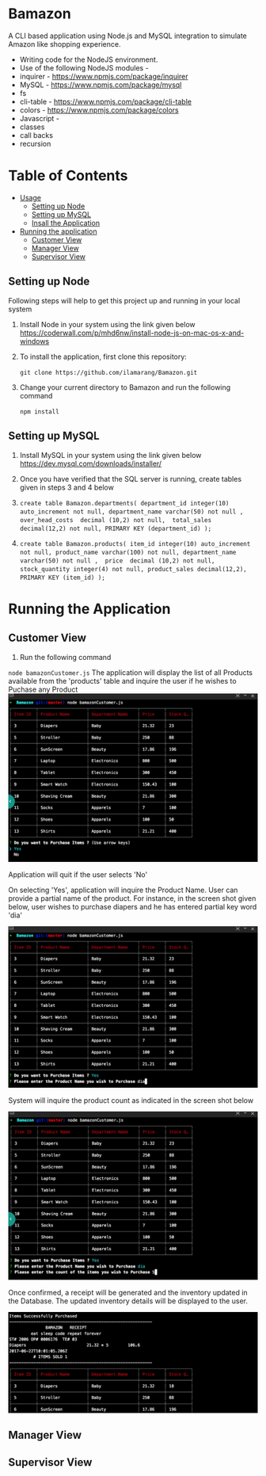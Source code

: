 # Bamazon
A CLI based application using Node.js and MySQL integration to simulate Amazon like shopping experience.

* Writing code for the NodeJS environment.
* Use of the following NodeJS modules - 
 * inquirer - <https://www.npmjs.com/package/inquirer>
 * MySQL - <https://www.npmjs.com/package/mysql>
 * fs
 * cli-table - <https://www.npmjs.com/package/cli-table>
 * colors - <https://www.npmjs.com/package/colors>
* Javascript - 
 * classes
 * call backs
 * recursion

# Table of Contents
* [Usage](#usage)
  * [Setting up Node](#setting-up-node)
  * [Setting up MySQL](#setting-up-mysql)
  * [Insall the Application](#install-the-application)
* [Running the application](#running-the-application)
  * [Customer View](#customer-view)
  * [Manager View](#manager-view)
  * [Supervisor View](#supervisor-view)
  
## Setting up Node
Following steps will help to get this project up and running in your local system
1. Install Node in your system using the link given below 
https://coderwall.com/p/mhd6nw/install-node-js-on-mac-os-x-and-windows
2. To install the application, first clone this repository:
 
    `git clone https://github.com/ilamarang/Bamazon.git`
3. Change your current directory to Bamazon and run the following command

  	`npm install`
               
## Setting up MySQL
1. Install MySQL in your system using the link given below
https://dev.mysql.com/downloads/installer/
2. Once you have verified that the SQL server is running, create tables given in steps 3 and 4 below
3. `create table Bamazon.departments(
department_id integer(10) auto_increment not null,
department_name varchar(50) not null , 
over_head_costs  decimal (10,2) not null, 
total_sales decimal(12,2) not null,
PRIMARY KEY (department_id)
);`

4. `create table Bamazon.products(
item_id integer(10) auto_increment not null,
product_name varchar(100) not null,
department_name varchar(50) not null , 
price  decimal (10,2) not null, 
stock_quantity integer(4) not null,
product_sales decimal(12,2),
PRIMARY KEY (item_id)
);`


# Running the Application

## Customer View
1. Run the following command

`node bamazonCustomer.js`
The application will display the list of all Products available from the 'products' table and inquire the user if he wishes to Puchase any Product
![alt text](https://github.com/ilamarang/Bamazon/blob/master/images/Bamazon_Customer_Initial_View.png)

Application will quit if the user selects 'No'

On selecting 'Yes', application will inquire the Product Name. User can provide a partial name of the product. For instance, in the screen shot given below, user wishes to purchase diapers and he has entered partial key word 'dia'

![alt text](https://github.com/ilamarang/Bamazon/blob/master/images/Bamazon_Customer_InquireProductName.png)

System will inquire the product count as indicated in the screen shot below 

![alt text](https://github.com/ilamarang/Bamazon/blob/master/images/Bamazon_Customer_InquireProductCount.png)

Once confirmed, a receipt will be generated and the inventory updated in the Database. The updated inventory details will be displayed to the user.

![alt text](https://github.com/ilamarang/Bamazon/blob/master/images/Bamazon_Customer_Receipt.png)




## Manager View

## Supervisor View

